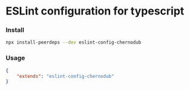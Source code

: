 
# ESLint configuration for typescript

### Install
```bash
npx install-peerdeps --dev eslint-config-chernodub
```

### Usage
```json
{
    "extends": "eslint-config-chernodub"
}
```